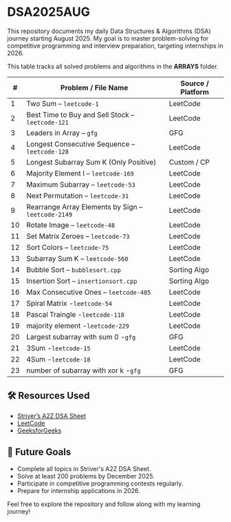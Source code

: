 ﻿# DSA2025AUG
This repository documents my daily Data Structures & Algorithms (DSA) journey starting August 2025.
My goal is to master problem-solving for competitive programming and interview preparation, targeting internships in 2026.


This table tracks all solved problems and algorithms in the **ARRAYS** folder.

| #  | Problem / File Name                                           | Source / Platform |
|----|---------------------------------------------------------------|-------------------|
| 1  | Two Sum – `leetcode-1`                                        | LeetCode          |
| 2  | Best Time to Buy and Sell Stock – `leetcode-121`              | LeetCode          |
| 3  | Leaders in Array – `gfg`                                      | GFG               |
| 4  | Longest Consecutive Sequence – `leetcode-128`                 | LeetCode          |
| 5  | Longest Subarray Sum K (Only Positive)                        | Custom / CP       |
| 6  | Majority Element I – `leetcode-169`                           | LeetCode          |
| 7  | Maximum Subarray – `leetcode-53`                              | LeetCode          |
| 8  | Next Permutation – `leetcode-31`                              | LeetCode          |
| 9  | Rearrange Array Elements by Sign – `leetcode-2149`            | LeetCode          |
| 10 | Rotate Image – `leetcode-48`                                  | LeetCode          |
| 11 | Set Matrix Zeroes – `leetcode-73`                             | LeetCode          |
| 12 | Sort Colors – `leetcode-75`                                   | LeetCode          |
| 13 | Subarray Sum K – `leetcode-560`                               | LeetCode          |
| 14 | Bubble Sort – `bubblesort.cpp`                                | Sorting Algo      |
| 15 | Insertion Sort – `insertionsort.cpp`                          | Sorting Algo      |
| 16 | Max Consecutive Ones – `leetcode-485`                         | LeetCode          |
| 17 | Spiral Matrix -`leetcode-54`                                  |LeetCode           |
| 18|Pascal Traingle -`leetcode-118`                                 |LeetCode           |
| 19|majority element -`leetcode-229`                                |LeetCode           |
| 20|Largest subarray with sum 0 -`gfg`                              |GFG                |
|21  |3Sum -`leetcode-15`                                            |LeetCode           |
|22  |4Sum -`leetcode-18`                                            |LeetCode           |
| 23|number of subarray with xor k -`gfg`                            |GFG                |

## 🛠 Resources Used

- [Striver’s A2Z DSA Sheet](https://takeuforward.org/strivers-a2z-dsa-course/)
- [LeetCode](https://leetcode.com/)
- [GeeksforGeeks](https://www.geeksforgeeks.org/)

## 🚀 Future Goals

- Complete all topics in Striver's A2Z DSA Sheet.
- Solve at least 200 problems by December 2025.
- Participate in competitive programming contests regularly.
- Prepare for internship applications in 2026.

Feel free to explore the repository and follow along with my learning journey!






